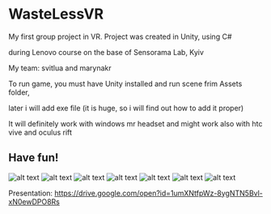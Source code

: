 # WasteLessVR
My first group project in VR. Project was created in Unity, using C#

during Lenovo course on the base of Sensorama Lab, Kyiv

My team: svitlua and marynakr

To run game, you must have Unity installed and run scene frim Assets folder,

later i will add exe file (it is huge, so i will find out how to add it proper)

It will definitely work with windows mr headset and might work also with htc vive and oculus rift

## Have fun!

![alt text](https://github.com/DA-NDI/WasteLessVR/blob/master/screenshots/1.png)
![alt text](https://github.com/DA-NDI/WasteLessVR/blob/master/screenshots/2.jpeg)
![alt text](https://github.com/DA-NDI/WasteLessVR/blob/master/screenshots/3.jpeg)
![alt text](https://github.com/DA-NDI/WasteLessVR/blob/master/screenshots/4.jpeg)
![alt text](https://github.com/DA-NDI/WasteLessVR/blob/master/screenshots/5.png)
![alt text](https://github.com/DA-NDI/WasteLessVR/blob/master/screenshots/6.png)
![alt text](https://github.com/DA-NDI/WasteLessVR/blob/master/screenshots/7.png)


Presentation:
https://drive.google.com/open?id=1umXNtfpWz-8ygNTN5Bvl-xN0ewDPO8Rs
